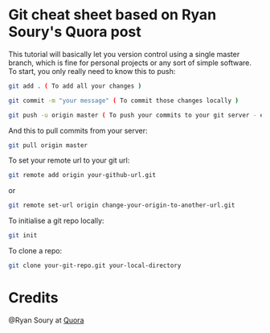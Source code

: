 # Git cheat sheet based on Ryan Soury's Quora post

This tutorial will basically let you version control using a single master branch, which is fine for personal projects or any sort of simple software.
To start, you only really need to know this to push:
```bash
git add . ( To add all your changes )

git commit -m "your message" ( To commit those changes locally )

git push -u origin master ( To push your commits to your git server - eg. Github )
```

And this to pull commits from your server:
```bash
git pull origin master
```

To set your remote url to your git url:
```bash
git remote add origin your-github-url.git 
```
or
```bash
git remote set-url origin change-your-origin-to-another-url.git
```

To initialise a git repo locally:
```bash
git init
```

To clone a repo:
```bash
git clone your-git-repo.git your-local-directory
```
# Credits
@Ryan Soury at [Quora](https://www.quora.com/As-a-Git-beginner-should-I-use-command-line-or-a-GUI-based-client)
